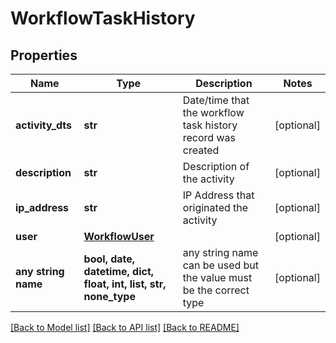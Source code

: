 # WorkflowTaskHistory


## Properties
Name | Type | Description | Notes
------------ | ------------- | ------------- | -------------
**activity_dts** | **str** | Date/time that the workflow task history record was created | [optional] 
**description** | **str** | Description of the activity | [optional] 
**ip_address** | **str** | IP Address that originated the activity | [optional] 
**user** | [**WorkflowUser**](WorkflowUser.md) |  | [optional] 
**any string name** | **bool, date, datetime, dict, float, int, list, str, none_type** | any string name can be used but the value must be the correct type | [optional]

[[Back to Model list]](../README.md#documentation-for-models) [[Back to API list]](../README.md#documentation-for-api-endpoints) [[Back to README]](../README.md)


